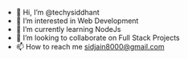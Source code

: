 - 👋 Hi, I’m @techysiddhant
- 👀 I’m interested in Web Development
- 🌱 I’m currently learning NodeJs 
- 💞️ I’m looking to collaborate on Full Stack Projects
- 📫 How to reach me sidjain8000@gmail.com

<!---
techysiddhant/techysiddhant is a ✨ special ✨ repository because its `README.md` (this file) appears on your GitHub profile.
You can click the Preview link to take a look at your changes.
--->
